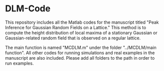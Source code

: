 # DLM-Code

This repository includes all the Matlab codes for the manuscript titled "Peak Inference for Gaussian Random Fields on a Lattice." This method is to compute the height distribution of local maxima of a stationary Gaussian or Gaussian-related random field that is observed on a regular lattice. 

The main function is named "MCDLM.m" under the folder "../MCDLM/main function". All other codes for running simulations and real examples in the manuscript are also included. Please add all folders to the path in order to run examples. 
